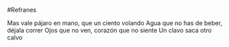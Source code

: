 #Refranes

Mas vale pájaro en mano, que un ciento volando
Agua que no has de beber, déjala correr
Ojos que no ven, corazón que no siente
Un clavo saca otro calvo